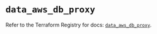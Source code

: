 # `data_aws_db_proxy`

Refer to the Terraform Registry for docs: [`data_aws_db_proxy`](https://registry.terraform.io/providers/hashicorp/aws/6.7.0/docs/data-sources/db_proxy).
